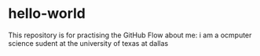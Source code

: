 # hello-world
This repository is for practising the GitHub Flow
about me: i am a ocmputer science sudent at the university of texas at dallas
